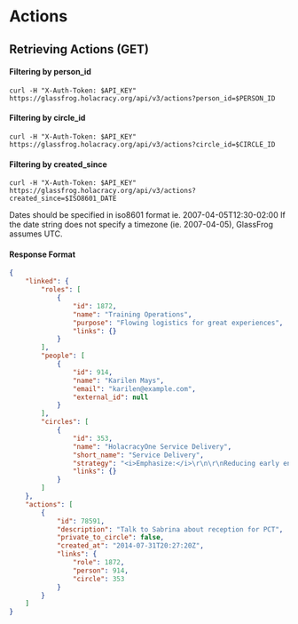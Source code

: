 Actions
========

Retrieving Actions (GET)
----------------------

#### Filtering by person_id

`curl -H "X-Auth-Token: $API_KEY" https://glassfrog.holacracy.org/api/v3/actions?person_id=$PERSON_ID`

#### Filtering by circle_id

`curl -H "X-Auth-Token: $API_KEY" https://glassfrog.holacracy.org/api/v3/actions?circle_id=$CIRCLE_ID`

#### Filtering by created_since

`curl -H "X-Auth-Token: $API_KEY" https://glassfrog.holacracy.org/api/v3/actions?created_since=$ISO8601_DATE`

Dates should be specified in iso8601 format ie. 2007-04-05T12:30-02:00
If the date string does not specify a timezone (ie. 2007-04-05), GlassFrog assumes UTC.


#### Response Format

```json
{
    "linked": {
        "roles": [
            {
                "id": 1872,
                "name": "Training Operations",
                "purpose": "Flowing logistics for great experiences",
                "links": {}
            }
        ],
        "people": [
            {
                "id": 914,
                "name": "Karilen Mays",
                "email": "karilen@example.com",
                "external_id": null
            }
        ],
        "circles": [
            {
                "id": 353,
                "name": "HolacracyOne Service Delivery",
                "short_name": "Service Delivery",
                "strategy": "<i>Emphasize:</i>\r\n\r\nReducing early engagement turbulence <i>even over</i> Optimizing elsewhere\r\n\r\nDistilling and structuring knowledge for reuse <i>even over</i> Entrepreneurial zeal",
                "links": {}
            }
        ]
    },
    "actions": [
        {
            "id": 78591,
            "description": "Talk to Sabrina about reception for PCT",
            "private_to_circle": false,
            "created_at": "2014-07-31T20:27:20Z",
            "links": {
                "role": 1872,
                "person": 914,
                "circle": 353
            }
        }
    ]
}
```
